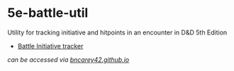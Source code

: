 # 5e-battle-util
Utility for tracking initiative and hitpoints in an encounter in D&amp;D 5th Edition

* [Battle Initiative tracker](./battletracker.html)

*can be accessed via [bncarey42.github.io](bncarey42.github.io)*
